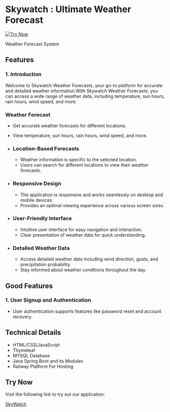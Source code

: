 # Skywatch : Ultimate Weather Forecast
[![Try Now](https://img.shields.io/badge/Try%20Now-Click%20Here-blue)](https://skywatch-production.up.railway.app/)

Weather Forecast System

## Features

### 1. Introduction
Welcome to Skywatch Weather Forecasts, your go-to platform for accurate and detailed weather information.With Skywatch Weather Forecasts, you can access a wide range of weather data, including temperature, sun hours, rain hours, wind speed, and more.

### Weather Forecast
  - Get accurate weather forecasts for different locations.
  - View temperature, sun hours, rain hours, wind speed, and more.

- ### Location-Based Forecasts
  - Weather information is specific to the selected location.
  - Users can search for different locations to view their weather forecasts.

- ### Responsive Design
  - The application is responsive and works seamlessly on desktop and mobile devices.
  - Provides an optimal viewing experience across various screen sizes.

- ### User-Friendly Interface
  - Intuitive user interface for easy navigation and interaction.
  - Clear presentation of weather data for quick understanding.

- ### Detailed Weather Data
  - Access detailed weather data including wind direction, gusts, and precipitation probability.
  - Stay informed about weather conditions throughout the day.

## Good Features

### 1. User Signup and Authentication
- User authentication supports features like password reset and account recovery.

## Technical Details
- HTML/CSS/JavaScript
- Thymeleaf
- MYSQL Database
- Java Spring Boot and its Modules
- Railway Platform For Hosting

## Try Now

Visit the following link to try out our application:

[SkyWatch](https://skywatch-production.up.railway.app/)
